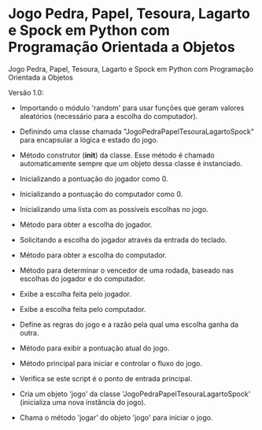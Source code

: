 # Jogo Pedra, Papel, Tesoura, Lagarto e Spock em Python com Programação Orientada a Objetos
Jogo Pedra, Papel, Tesoura, Lagarto e Spock em Python com Programação Orientada a Objetos

Versão 1.0:

- Importando o módulo 'random' para usar funções que geram valores aleatórios (necessário para a escolha do computador).

- Definindo uma classe chamada "JogoPedraPapelTesouraLagartoSpock" para encapsular a lógica e estado do jogo.

- Método construtor (__init__) da classe. Esse método é chamado automaticamente sempre que um objeto dessa classe é instanciado.

- Inicializando a pontuação do jogador como 0. 

- Inicializando a pontuação do computador como 0. 

- Inicializando uma lista com as possíveis escolhas no jogo. 

- Método para obter a escolha do jogador.

- Solicitando a escolha do jogador através da entrada do teclado. 

- Método para obter a escolha do computador.

- Método para determinar o vencedor de uma rodada, baseado nas escolhas do jogador e do computador.

- Exibe a escolha feita pelo jogador.

- Exibe a escolha feita pelo computador.

- Define as regras do jogo e a razão pela qual uma escolha ganha da outra.

- Método para exibir a pontuação atual do jogo.

- Método principal para iniciar e controlar o fluxo do jogo.

- Verifica se este script é o ponto de entrada principal. 

- Cria um objeto 'jogo' da classe 'JogoPedraPapelTesouraLagartoSpock' (inicializa uma nova instância do jogo).

- Chama o método 'jogar' do objeto 'jogo' para iniciar o jogo.
